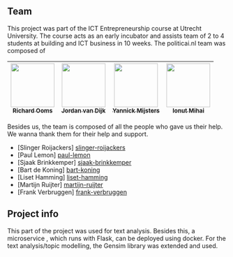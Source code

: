 ## Team
This project was part of the ICT Entrepreneurship course at Utrecht University. The course acts as an early 
incubator and assists team of 2 to 4 students at building and ICT business in 10 weeks. The politicai.nl team was composed of

<!-- ALL-CONTRIBUTORS-LIST:START - Do not remove or modify this section -->
|[<img src="https://media.licdn.com/dms/image/C4E03AQGdW4_nQEHYgg/profile-displayphoto-shrink_800_800/0?e=1536192000&v=beta&t=Nq7XEs6gEHnrGg3iLNIYHiRLdABQuq7sM0f_wGhPMmc" width="100px;"/><br /><sub>Richard Ooms</sub>][richard-profile]| [<img src="https://media.licdn.com/dms/image/C4D03AQH_OUE71xvvMQ/profile-displayphoto-shrink_800_800/0?e=1536192000&v=beta&t=s6aNkiq60G-yYHPcxAijYb0nYKfwOHksa9HRGh179SA" width="100px;"/><br /><sub>Jordan van Dijk</sub>][jordan-profile]<br />| [<img src="https://media.licdn.com/dms/image/C4D03AQFlu45SxA2NUA/profile-displayphoto-shrink_800_800/0?e=1536192000&v=beta&t=BNPCcAqp5-gmwEciu4KdpJaMMfvc7hkja0ZYTnSBi1s" width="100px;"/><br /><sub>Yannick Mijsters</sub>][yannick-profile]|  [<img src="https://media.licdn.com/dms/image/C4E03AQFioaA-kF770Q/profile-displayphoto-shrink_200_200/0?e=1536192000&v=beta&t=M5dO8wJUWutlCwLNnpWQkHPWymhb5elJnTdUdee8d6A" width="100px;"/><br /><sub>Ionut Mihai</sub>][mihai-profile]|
| :---: | :---: | :---: | :---: |
<!-- ALL-CONTRIBUTORS-LIST:END -->



Besides us, the team is composed of all the people who gave us their help. We wanna thank them for their help and support.
- [Slinger Roijackers] [slinger-roijackers]
- [Paul Lemon] [paul-lemon]
- [Sjaak Brinkkemper] [sjaak-brinkkemper]
- [Bart de Koning] [bart-koning]
- [Liset Hamming] [liset-hamming]
- [Martijn Ruijter] [martijn-ruijter]
- [Frank Verbruggen] [frank-verbruggen]
## Project info

This part of the project was used for text analysis. Besides this, a microservice , which runs with Flask, can be deployed using docker.
For the text analysis/topic modelling, the Gensim library was extended and used.

[mihai-profile]: https://www.linkedin.com/in/mihaiionutaurel/
[richard-profile]: https://www.linkedin.com/in/richardljooms/
[yannick-profile]: https://www.linkedin.com/in/yannick-mijsters-264244135/
[jordan-profile]: https://www.linkedin.com/in/jordan-van-dijk-874a48137/

<!-- Contributors Linkedins -->
[paul-lemon]: https://www.linkedin.com/in/paul-lemon-3760764/
[slinger-roijackers]: https://www.linkedin.com/in/slinger-roijackers-jansen-3081a51/
[sjaak-brinkkemper]: https://www.linkedin.com/in/sjaakbrinkkemper/
[bart-koning]: https://www.linkedin.com/in/bart-de-koning-7814ba1b/
[liset-hamming]: https://www.linkedin.com/in/lisethamming/
[martijn-ruijter]: https://www.linkedin.com/in/martijn-ruijter-1259a5129/
[frank-verbruggen]: https://www.linkedin.com/in/frank-verbruggen/
